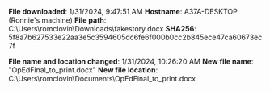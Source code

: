 **File downloaded**: 1/31/2024, 9:47:51 AM
**Hostname**: A37A-DESKTOP (Ronnie's machine)
**File path**: C:\Users\romclovin\Downloads\fakestory.docx
**SHA256**: 5f8a7b627533e22aa3e5c3594605dc6fe6f000b0cc2b845ece47ca60673ec7f

**File name and location changed**: 1/31/2024, 10:26:20 AM
**New file name**: "OpEdFinal_to_print.docx"
**New file location**: C:\Users\romclovin\Documents\OpEdFinal_to_print.docx